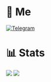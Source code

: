 # 💫 Me

[![Telegram](https://img.shields.io/badge/Telegram-%23000.svg?style=for-the-badge&logo=telegram&logoColor=white)](https://t.me/GooseOb)

# 📊 Stats

![](https://github-readme-streak-stats.herokuapp.com/?user=GooseOb&theme=dark&hide_border=false)
![](https://github-readme-stats.vercel.app/api/top-langs/?username=GooseOb&theme=dark&hide_border=false&include_all_commits=false&count_private=false&layout=compact)
